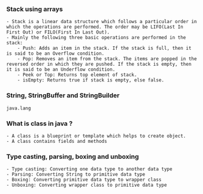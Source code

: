 ### Stack using arrays

    - Stack is a linear data structure which follows a particular order in which the operations are performed. The order may be LIFO(Last In First Out) or FILO(First In Last Out).
    - Mainly the following three basic operations are performed in the stack:
        - Push: Adds an item in the stack. If the stack is full, then it is said to be an Overflow condition.
        - Pop: Removes an item from the stack. The items are popped in the reversed order in which they are pushed. If the stack is empty, then it is said to be an Underflow condition.
        - Peek or Top: Returns top element of stack.
        - isEmpty: Returns true if stack is empty, else false.

### String, StringBuffer and StringBuilder 
    java.lang

### What is class in java ?
 
    - A class is a blueprint or template which helps to create object.
    - A class contains fields and methods
    
### Type casting, parsing, boxing and unboxing
    - Type casting: Converting one data type to another data type
    - Parsing: Converting String to primitive data type
    - Boxing: Converting primitive data type to wrapper class
    - Unboxing: Converting wrapper class to primitive data type

